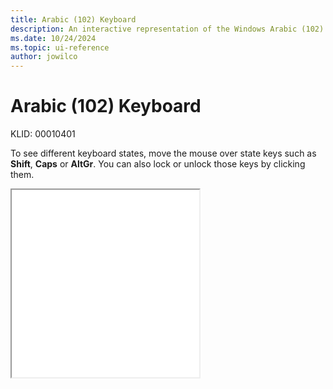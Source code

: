 ```yaml
---
title: Arabic (102) Keyboard
description: An interactive representation of the Windows Arabic (102) keyboard. To see different keyboard states, click or move the mouse over the state keys.
ms.date: 10/24/2024
ms.topic: ui-reference
author: jowilco
---
```


# Arabic (102) Keyboard

KLID: 00010401

To see different keyboard states, move the mouse over state keys such as **Shift**, **Caps** or **AltGr**. You can also lock or unlock those keys by clicking them.

<iframe src="kbda2.html" height="300"></iframe>
